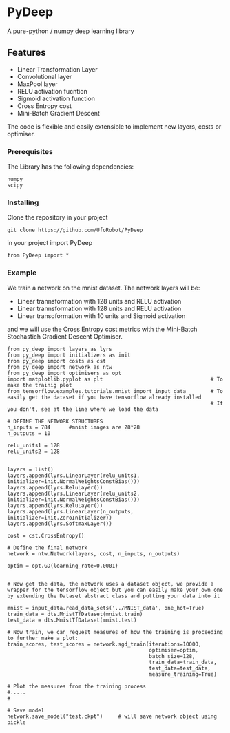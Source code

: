 # PyDeep

A pure-python / numpy deep learning library

## Features
- Linear Transformation Layer
- Convolutional layer
- MaxPool layer
- RELU activation fucntion
- Sigmoid activation function 
- Cross Entropy cost
- Mini-Batch Gradient Descent

The code is flexible and easily extensible to implement new layers, costs or optimiser.

### Prerequisites

The Library has the following dependencies:

```
numpy
scipy
```

### Installing

Clone the repository in your project

```
git clone https://github.com/UfoRobot/PyDeep
```

in your project import PyDeep

```
from PyDeep import *
```

### Example
We train a network on the mnist dataset. The network layers will be:
- Linear trannsformation with 128 units and RELU activation
- Linear trannsformation with 128 units and RELU activation
- Linear transoformation with 10 units and Sigmoid activation

and we will use the Cross Entropy cost metrics with the Mini-Batch Stochastich Gradient Descent Optimiser.

```
from py_deep import layers as lyrs
from py_deep import initializers as init
from py_deep import costs as cst
from py_deep import network as ntw
from py_deep import optimisers as opt
import matplotlib.pyplot as plt                                   # To make the trainig plot 
from tensorflow.examples.tutorials.mnist import input_data        # To easily get the dataset if you have tensorflow already installed
                                                                  # If you don't, see at the line where we load the data

# DEFINE THE NETWORK STRUCTURES
n_inputs = 784      #mnist images are 28*28
n_outputs = 10

relu_units1 = 128
relu_units2 = 128


layers = list()
layers.append(lyrs.LinearLayer(relu_units1, initializer=init.NormalWeightsConstBias()))
layers.append(lyrs.ReluLayer())
layers.append(lyrs.LinearLayer(relu_units2, initializer=init.NormalWeightsConstBias()))
layers.append(lyrs.ReluLayer())
layers.append(lyrs.LinearLayer(n_outputs, initializer=init.ZeroInitializer))
layers.append(lyrs.SoftmaxLayer())

cost = cst.CrossEntropy()

# Define the final network
network = ntw.Network(layers, cost, n_inputs, n_outputs)

optim = opt.GD(learning_rate=0.0001)


# Now get the data, the network uses a dataset object, we provide a wrapper for the tensorflow object but you can easily make your own one by extending the Dataset abstract class and putting your data into it

mnist = input_data.read_data_sets('../MNIST_data', one_hot=True)
train_data = dts.MnistTfDataset(mnist.train)
test_data = dts.MnistTfDataset(mnist.test)

# Now train, we can request measures of how the training is proceeding to further make a plot:
train_scores, test_scores = network.sgd_train(iterations=10000,
                                              optimiser=optim,
                                              batch_size=128,
                                              train_data=train_data,
                                              test_data=test_data,
                                              measure_training=True)

# Plot the measures from the training process
#.....
#

# Save model
network.save_model("test.ckpt")     # will save network object using pickle
```
